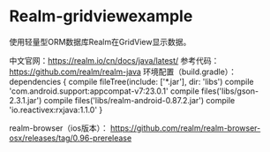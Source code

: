 # Realm-gridviewexample
使用轻量型ORM数据库Realm在GridView显示数据。

中文官网：https://realm.io/cn/docs/java/latest/
参考代码：https://github.com/realm/realm-java
环境配置（build.gradle）：
dependencies {
    compile fileTree(include: ['*.jar'], dir: 'libs')
    compile 'com.android.support:appcompat-v7:23.0.1'
    compile files('libs/gson-2.3.1.jar')
    compile files('libs/realm-android-0.87.2.jar')
    compile 'io.reactivex:rxjava:1.1.0'
}

realm-browser（ios版本）：
https://github.com/realm/realm-browser-osx/releases/tag/0.96-prerelease




